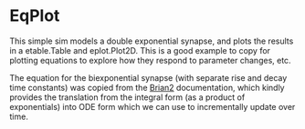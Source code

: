 # EqPlot

This simple sim models a double exponential synapse, and plots the results in a etable.Table and eplot.Plot2D. This is a good example to copy for plotting equations to explore how they respond to parameter changes, etc.

The equation for the biexponential synapse (with separate rise and decay time constants) was copied from the [Brian2](https://brian2.readthedocs.io/en/stable/user/converting_from_integrated_form.html) documentation, which kindly provides the translation from the integral form (as a product of exponentials) into ODE form which we can use to incrementally update over time.



